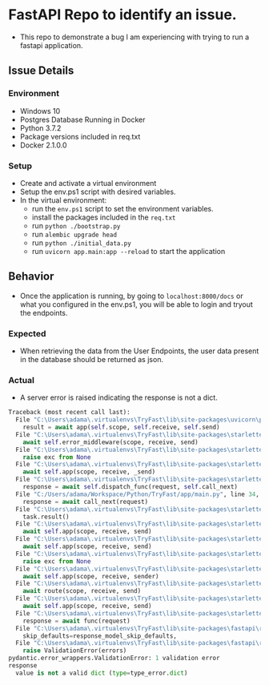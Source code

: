 # FastAPI Repo to identify an issue.

- This repo to demonstrate a bug I am experiencing with trying to run a fastapi application. 

## Issue Details
### Environment
- Windows 10
- Postgres Database Running in Docker
- Python 3.7.2
- Package versions included in req.txt
- Docker 2.1.0.0

### Setup
- Create and activate a virtual environment
- Setup the env.ps1 script with desired variables. 
- In the virtual environment:
    - run the ```env.ps1``` script to set the environment variables. 
    - install the packages included in the ```req.txt```
    - run ```python ./bootstrap.py```
    - run ```alembic upgrade head```
    - run ```python ./initial_data.py```
    - run ```uvicorn app.main:app --reload``` to start the application 

## Behavior
- Once the application is running, by 
going to ```localhost:8000/docs``` or what you configured in the env.ps1, you will be able to login and tryout the endpoints. 

### Expected
- When retrieving the data from the User Endpoints, the user data present in the database should be returned as json. 

### Actual
-  A server error is raised indicating the response is not a dict.

``` python 
Traceback (most recent call last):
  File "C:\Users\adama\.virtualenvs\TryFast\lib\site-packages\uvicorn\protocols\http\h11_impl.py", line 375, in run_asgi
    result = await app(self.scope, self.receive, self.send)
  File "C:\Users\adama\.virtualenvs\TryFast\lib\site-packages\starlette\applications.py", line 133, in __call__
    await self.error_middleware(scope, receive, send)
  File "C:\Users\adama\.virtualenvs\TryFast\lib\site-packages\starlette\middleware\errors.py", line 177, in __call__
    raise exc from None
  File "C:\Users\adama\.virtualenvs\TryFast\lib\site-packages\starlette\middleware\errors.py", line 155, in __call__
    await self.app(scope, receive, _send)
  File "C:\Users\adama\.virtualenvs\TryFast\lib\site-packages\starlette\middleware\base.py", line 25, in __call__
    response = await self.dispatch_func(request, self.call_next)
  File "C:/Users/adama/Workspace/Python/TryFast/app/main.py", line 34, in db_session_middleware
    response = await call_next(request)
  File "C:\Users\adama\.virtualenvs\TryFast\lib\site-packages\starlette\middleware\base.py", line 45, in call_next
    task.result()
  File "C:\Users\adama\.virtualenvs\TryFast\lib\site-packages\starlette\middleware\base.py", line 38, in coro
    await self.app(scope, receive, send)
  File "C:\Users\adama\.virtualenvs\TryFast\lib\site-packages\starlette\middleware\cors.py", line 76, in __call__
    await self.app(scope, receive, send)
  File "C:\Users\adama\.virtualenvs\TryFast\lib\site-packages\starlette\exceptions.py", line 73, in __call__
    raise exc from None
  File "C:\Users\adama\.virtualenvs\TryFast\lib\site-packages\starlette\exceptions.py", line 62, in __call__
    await self.app(scope, receive, sender)
  File "C:\Users\adama\.virtualenvs\TryFast\lib\site-packages\starlette\routing.py", line 585, in __call__
    await route(scope, receive, send)
  File "C:\Users\adama\.virtualenvs\TryFast\lib\site-packages\starlette\routing.py", line 207, in __call__
    await self.app(scope, receive, send)
  File "C:\Users\adama\.virtualenvs\TryFast\lib\site-packages\starlette\routing.py", line 40, in app
    response = await func(request)
  File "C:\Users\adama\.virtualenvs\TryFast\lib\site-packages\fastapi\routing.py", line 122, in app
    skip_defaults=response_model_skip_defaults,
  File "C:\Users\adama\.virtualenvs\TryFast\lib\site-packages\fastapi\routing.py", line 54, in serialize_response
    raise ValidationError(errors)
pydantic.error_wrappers.ValidationError: 1 validation error
response
  value is not a valid dict (type=type_error.dict)

```


